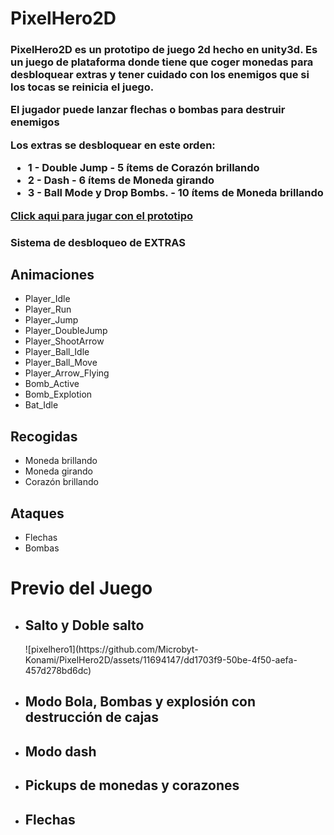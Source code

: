 <h1>PixelHero2D</h1>

<h3>
	<p>PixelHero2D es un prototipo de juego 2d hecho en unity3d. Es un juego de plataforma donde tiene que coger monedas para desbloquear extras y tener cuidado con los enemigos que si los tocas se reinicia el juego.</p>
	<p>El jugador puede lanzar flechas o bombas para destruir enemigos</p>
 	<p>Los extras se desbloquear en este orden:</p>
	<ul>
		<li>1 - Double Jump - 5 ítems de Corazón brillando</li>
		<li>2 - Dash - 6 ítems de Moneda girando</li>
		<li>3 - Ball Mode y Drop Bombs. - 10 ítems de Moneda brillando</li>
	</ul>
	<a href='https://www.microbykonamic.es/testsgame/webgl/PixelHero2D' target='_blank'>Click aqui para jugar con el prototipo</a>
</h3>
<h3>Sistema de desbloqueo de EXTRAS</h3>

<h2><b>Animaciones</b></h2>
<ul>
	<li>Player_Idle</li>
	<li>Player_Run</li>
	<li>Player_Jump</li>
	<li>Player_DoubleJump</li>
	<li>Player_ShootArrow</li>
	<li>Player_Ball_Idle</li>
	<li>Player_Ball_Move</li>
	<li>Player_Arrow_Flying</li>
	<li>Bomb_Active</li>
	<li>Bomb_Explotion</li>
	<li>Bat_Idle</li>
</ul>
<h2><b>Recogidas</b></h2>
<ul>
	<li>Moneda brillando&nbsp;</li>
	<li>Moneda girando&nbsp;</li>
	<li>Corazón brillando</li>
</ul>
<h2><b>Ataques</b></h2>
<ul>
	<li>Flechas</li>
	<li>Bombas</li>
</ul>
<h1>Previo del Juego</h1>
<ul>
	<li>
		<h2>Salto y Doble salto</h2>
		![pixelhero1](https://github.com/Microbyt-Konami/PixelHero2D/assets/11694147/dd1703f9-50be-4f50-aefa-457d278bd6dc)
	</li>
	<li>
		<h2>Modo Bola, Bombas y explosión con destrucción de cajas</h2>
	</li>
	<li>
		<h2>Modo dash</h2>
	</li>
	<li>
		<h2>Pickups de monedas y corazones</h2>
	</li>
	<li>
		<h2>Flechas</h2>
	</li>
</ul>
